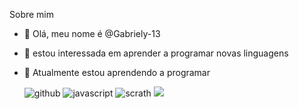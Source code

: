   Sobre mim
- 👋 Olá, meu nome é @Gabriely-13
- 👀 estou interessada em aprender a programar novas linguagens
- 🌱 Atualmente estou aprendendo a programar 

  ![github](https://img.shields.io/badge/GitHub-100000?style=for-the-badge&logo=github&logoColor=white)
  ![javascript](https://img.shields.io/badge/JavaScript-323330?style=for-the-badge&logo=javascript&logoColor=F7DF1E)
  ![scrath](https://img.shields.io/badge/Scratch-4D97FF?style=for-the-badge&logo=Scratch&logoColor=white)
  [![](https://img.shields.io/badge/Instagram-E4405F?style=for-the-badge&logo=instagram&logoColor=white)](https://www.instagram.com/aluraonline/)
